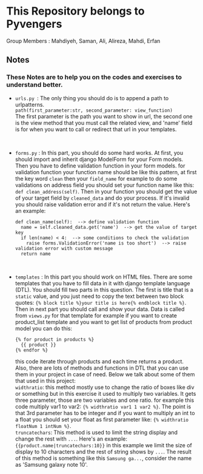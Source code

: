 # This Repository belongs to Pyvengers

Group Members :
Mahdiyeh, Saman, Ali, Alireza, Mahdi, Erfan

## Notes
### These Notes are to help you on the codes and exercises to understand better.

- `urls.py `: The only thing you should do is to append a path to urlpatterns.<br>
  `path(first_parameter:str, second_parameter: view_function)`<br>
  The first parameter is the path you want to show in url, the second one is the view method that you must call the
  related view, and 'name' field is for when you want to call or redirect that url in your templates.

  <br>

- `forms.py` : In this part, you should do some hard works. At first, you should import and inherit django ModelForm for
  your Form models. Then you have to define validation function in your form models. for validation function your
  function name should be like this pattern, at first the key word `clean` then your `field_name` for example to do some
  validations on address field you should set your function name like this: `def clean_address(self)`. Then in your
  function you should get the value of your target field by `cleaned_data` and do your process. If it's invalid you
  should raise
  validation error and if it's not return the value. Here's an example:
    ```
    def clean_name(self):  --> define validation function
      name = self.cleaned_data.get('name')  --> get the value of target key
      if len(name) < 4:  --> some conditions to check the validation
        raise forms.ValidationError('name is too short')  --> raise validation error with custom message
      return name
    ```

  <br>

- `templates` : In this part you should work on HTML files. There are some templates that you have to fill data in it with
  django template language (DTL). You should fill two parts in this question. The first is title that is a `static`
  value, and you just need to copy the text between two block
  quotes: `{% block title %}your title is here{% endblock title %}`. Then in next part you should call and show your
  data. Data is called from `views.py` for that template for example if you want to create product_list template and you
  want to get list of products from product model you can do this:
  ```
  {% for product in products %}
    {{ product }}
  {% endfor %}
  ```
  this code iterate through products and each time returns a product. Also, there are lots of methods and functions in
  DTL that you can use them in your project in case of need. Below we talk about some of them that used in this project:
  <br>
  `widthratio`: this method mostly use to change the ratio of boxes like div or something but in this exercise it used
  to multiply two variables. It gets three parameter, those are two variables and one ratio. for example this code
  multiply var1 to var2: `{% widthratio var1 1 var2 %}`. The point is that 3rd parameter has to be integer and if you
  want to multiply an int to a float you should set your float as first parameter
  like: `{% widthratio floatNum 1 intNum %}`.
  <br>
  `truncatechars`: This method is used to limit the string display and change the rest with `...`. Here's an example:
  `{{product.name|truncatechars:10}}` in this example we limit the size of display to 10 characters and the rest of
  string shows by `...`. The result of this method is something like this `Samsung ga...`, consider the name as 'Samsung
  galaxy note 10'.
  